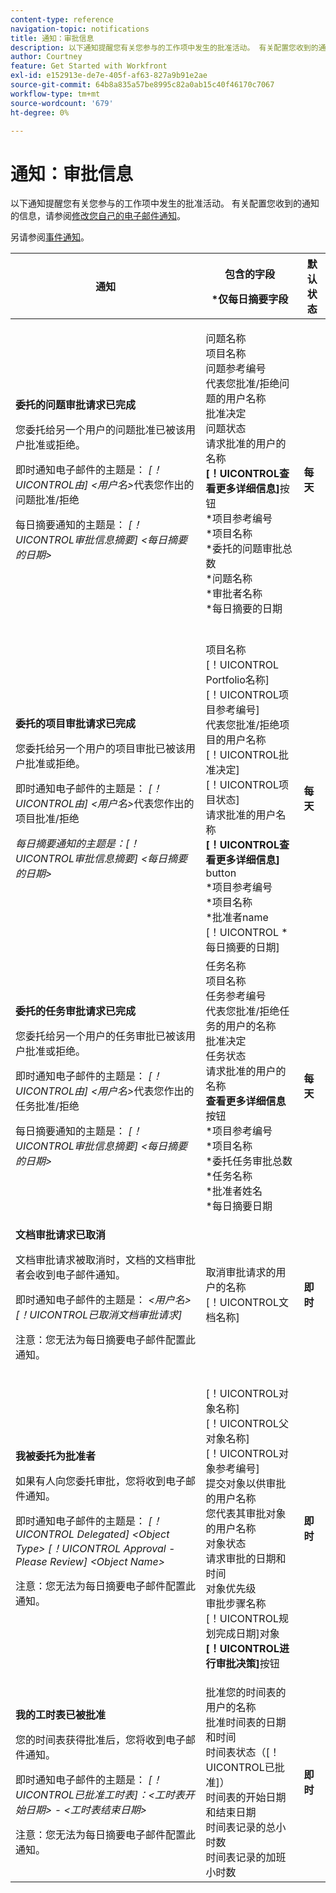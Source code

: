 ```yaml
---
content-type: reference
navigation-topic: notifications
title: 通知：审批信息
description: 以下通知提醒您有关您参与的工作项中发生的批准活动。 有关配置您收到的通知的信息，请参阅修改您自己的电子邮件通知。
author: Courtney
feature: Get Started with Workfront
exl-id: e152913e-de7e-405f-af63-827a9b91e2ae
source-git-commit: 64b8a835a57be8995c82a0ab15c40f46170c7067
workflow-type: tm+mt
source-wordcount: '679'
ht-degree: 0%

---
```


# 通知：审批信息

以下通知提醒您有关您参与的工作项中发生的批准活动。 有关配置您收到的通知的信息，请参阅[修改您自己的电子邮件通知](../../workfront-basics/using-notifications/activate-or-deactivate-your-own-event-notifications.md)。

另请参阅[事件通知](../../workfront-basics/using-notifications/event-notifications.md)。

<table style="table-layout:auto"> 
 <col> 
 <col> 
 <col> 
 <thead> 
  <tr> 
   <th>通知</th> 
   <th> <p>包含的字段 </p> <p> *仅每日摘要字段</p> </th> 
   <th>默认状态</th> 
  </tr> 
 </thead> 
 <tbody> 
  <tr> 
   <td> <p><strong>委托的问题审批请求已完成</strong> </p> <p>您委托给另一个用户的问题批准已被该用户批准或拒绝。</p> <p>即时通知电子邮件的主题是： <em>[！UICONTROL由] &lt;用户名&gt;</em>代表您作出的问题批准/拒绝</p> <p>每日摘要通知的主题是：<em> [！UICONTROL审批信息摘要] &lt;每日摘要的日期&gt;</em></p> </td> 
   <td> <p>问题名称<br>项目名称<br>问题参考编号<br>代表您批准/拒绝问题的用户名称<br>批准决定<br>问题状态<br>请求批准的用户的名称<br><strong>[！UICONTROL查看更多详细信息]</strong>按钮<br>*项目参考编号<br>*项目名称<br>*委托的问题审批总数<br>*问题名称<br>*审批者名称<br>*每日摘要的日期<br><br></p> </td> 
   <td><strong>每天</strong> </td> 
  </tr> 
  <tr> 
   <td> <p><strong>委托的项目审批请求已完成</strong> </p> <p>您委托给另一个用户的项目审批已被该用户批准或拒绝。</p> <p>即时通知电子邮件的主题是： <em>[！UICONTROL由] &lt;用户名&gt;</em>代表您作出的项目批准/拒绝</p> <p><em>每日摘要通知的主题是：[！UICONTROL审批信息摘要] &lt;每日摘要的日期&gt;</em> </p> </td> 
   <td> 项目名称<br>[！UICONTROL Portfolio名称]<br>[！UICONTROL项目参考编号]<br>代表您批准/拒绝项目的用户名称<br>[！UICONTROL批准决定]<br>[！UICONTROL项目状态]<br>请求批准的用户名称<br><strong>[！UICONTROL查看更多详细信息]</strong> button<br>*项目参考编号<br>*项目名称<br>*批准者name<br>[！UICONTROL *每日摘要的日期]<br></td> 
   <td><strong>每天</strong> </td> 
  </tr> 
  <tr> 
   <td> <p><strong>委托的任务审批请求已完成</strong> </p> <p>您委托给另一个用户的任务审批已被该用户批准或拒绝。</p> <p>即时通知电子邮件的主题是： <em>[！UICONTROL由] &lt;用户名&gt;</em>代表您作出的任务批准/拒绝</p> <p>每日摘要通知的主题是：<em> [！UICONTROL审批信息摘要] &lt;每日摘要的日期&gt;</em></p> </td> 
   <td> 任务名称<br>项目名称<br>任务参考编号<br>代表您批准/拒绝任务的用户的名称<br>批准决定<br>任务状态<br>请求批准的用户的名称<br><strong>查看更多详细信息</strong>按钮<br>*项目参考编号<br>*项目名称<br>*委托任务审批总数<br>*任务名称<br>*批准者姓名<br>*每日摘要日期<br></td> 
   <td><strong>每天</strong> </td> 
  </tr> 
  <tr> 
   <td> <p><strong>文档审批请求已取消</strong> </p> <p>文档审批请求被取消时，文档的文档审批者会收到电子邮件通知。</p> <p>即时通知电子邮件的主题是： <em>&lt;用户名&gt; [！UICONTROL已取消文档审批请求]</em></p> <p> <p>注意：您无法为每日摘要电子邮件配置此通知。</p> </p> </td> 
   <td> 取消审批请求的用户的名称<br>[！UICONTROL文档名称] </td> 
   <td><strong>即时</strong> </td> 
  </tr> 
  <tr> 
   <td> <p><strong>我被委托为批准者</strong> </p> <p>如果有人向您委托审批，您将收到电子邮件通知。 </p> <p>即时通知电子邮件的主题是： <em>[！UICONTROL Delegated] &lt;Object Type&gt; [！UICONTROL Approval - Please Review] &lt;Object Name&gt;</em></p> <p> <p>注意：您无法为每日摘要电子邮件配置此通知。</p> </p> </td> 
   <td> <p>[！UICONTROL对象名称]<br>[！UICONTROL父对象名称]<br>[！UICONTROL对象参考编号]<br>提交对象以供审批的用户名称<br>您代表其审批对象的用户名称<br>对象状态<br>请求审批的日期和时间<br>对象优先级<br>审批步骤名称<br>[！UICONTROL规划完成日期]对象<br><strong>[！UICONTROL进行审批决策]</strong>按钮</p> </td> 
   <td><strong>即时</strong> </td> 
  </tr> 
  <tr> 
   <td> <p><strong>我的工时表已被批准</strong> </p> <p>您的时间表获得批准后，您将收到电子邮件通知。</p> <p>即时通知电子邮件的主题是： <em>[！UICONTROL已批准工时表]：&lt;工时表开始日期&gt; - &lt;工时表结束日期&gt;</em></p> <p> <p>注意：您无法为每日摘要电子邮件配置此通知。</p> </p> </td> 
   <td> 批准您的时间表的用户的名称<br>批准时间表的日期和时间<br>时间表状态（[！UICONTROL已批准]）<br>时间表的开始日期和结束日期<br>时间表记录的总小时数<br>时间表记录的加班小时数 </td> 
   <td><strong>即时</strong> </td> 
  </tr> 
 </tbody> 
</table>

